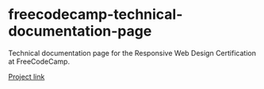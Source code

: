 # freecodecamp-technical-documentation-page

Technical documentation page for the Responsive Web Design Certification at FreeCodeCamp.

[Project link](https://msfonrouge.github.io/freecodecamp-technical-documentation-page/)
